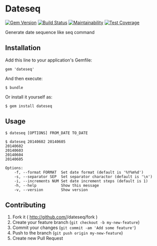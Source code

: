 # Dateseq

[![Gem Version](https://badge.fury.io/rb/dateseq.svg)](https://badge.fury.io/rb/dateseq)
[![Build Status](https://github.com/masa21kik/dateseq/workflows/test/badge.svg?branch=master)](https://github.com/masa21kik/dateseq/actions?query=workflow%3Atest)
[![Maintainability](https://api.codeclimate.com/v1/badges/3127d2fbb669ab278d24/maintainability)](https://codeclimate.com/github/masa21kik/dateseq/maintainability)
[![Test Coverage](https://api.codeclimate.com/v1/badges/3127d2fbb669ab278d24/test_coverage)](https://codeclimate.com/github/masa21kik/dateseq/test_coverage)

Generate date sequence like seq command

## Installation

Add this line to your application's Gemfile:

    gem 'dateseq'

And then execute:

    $ bundle

Or install it yourself as:

    $ gem install dateseq

## Usage

    $ dateseq [OPTIONS] FROM_DATE TO_DATE

    $ dateseq 20140602 20140605
    20140602
    20140603
    20140604
    20140605

    Options:
        -f, --format FORMAT  Set date format (default is '%Y%m%d')
        -s, --separator SEP  Set separator charactor (default is '\n')
        -i, --increments NUM Set date increment steps (default is 1)
        -h, --help           Show this message
        -v, --version        Show version

## Contributing

1. Fork it ( http://github.com/<my-github-username>/dateseq/fork )
2. Create your feature branch (`git checkout -b my-new-feature`)
3. Commit your changes (`git commit -am 'Add some feature'`)
4. Push to the branch (`git push origin my-new-feature`)
5. Create new Pull Request
